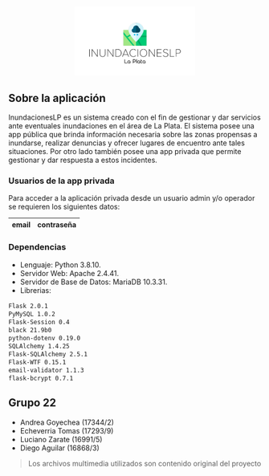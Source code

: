 <div align="center">
    <img src="app/static/logo.png" width=240px>
</div>

## Sobre la aplicación 

InundacionesLP es un sistema creado con el fin de gestionar y dar servicios ante eventuales inundaciones en el área de La Plata. El sistema posee una app pública que brinda información necesaria sobre las zonas propensas a inundarse, realizar denuncias y ofrecer lugares de encuentro ante tales situaciones. Por otro lado también posee una app privada que permite gestionar y dar respuesta a estos incidentes.

### Usuarios de la app privada

Para acceder a la aplicación privada desde un usuario admin y/o operador se requieren los siguientes datos:

|email|contraseña|
|--|--|


### Dependencias
- Lenguaje: Python 3.8.10.
- Servidor Web: Apache 2.4.41.
- Servidor de Base de Datos: MariaDB 10.3.31.
- Librerias:
```
Flask 2.0.1
PyMySQL 1.0.2
Flask-Session 0.4
black 21.9b0
python-dotenv 0.19.0
SQLAlchemy 1.4.25
Flask-SQLAlchemy 2.5.1
Flask-WTF 0.15.1
email-validator 1.1.3
flask-bcrypt 0.7.1
```
## Grupo 22
- Andrea Goyechea (17344/2)
- Echeverria Tomas (17293/9)
- Luciano Zarate (16991/5)
- Diego Aguilar (16868/3)
  
>Los archivos multimedia utilizados son contenido original del proyecto 
